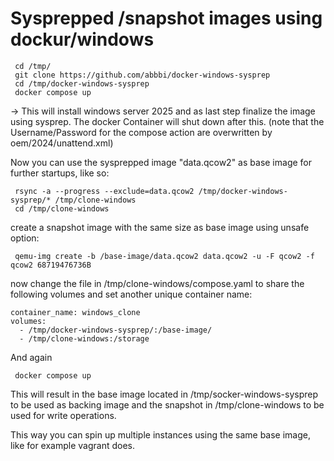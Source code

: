 # Sysprepped /snapshot images using dockur/windows

```
 cd /tmp/
 git clone https://github.com/abbbi/docker-windows-sysprep
 cd /tmp/docker-windows-sysprep
 docker compose up
```

-> This will install windows server 2025 and as last step finalize the image
using sysprep. The docker Container will shut down after this. (note that
the Username/Password for the compose action are overwritten by oem/2024/unattend.xml)

Now you can use the sysprepped image "data.qcow2" as base image for further
startups, like so:

```
 rsync -a --progress --exclude=data.qcow2 /tmp/docker-windows-sysprep/* /tmp/clone-windows
 cd /tmp/clone-windows
 ```

create a snapshot image with the same size as base image using unsafe option:

```
 qemu-img create -b /base-image/data.qcow2 data.qcow2 -u -F qcow2 -f qcow2 68719476736B
```

now change the file in /tmp/clone-windows/compose.yaml to share the following volumes
and set another unique container name:

    container_name: windows_clone
    volumes:
      - /tmp/docker-windows-sysprep/:/base-image/
      - /tmp/clone-windows:/storage 

And again

```
 docker compose up
```

This will result in the base image located in /tmp/socker-windows-sysprep to be
used as backing image and the snapshot in /tmp/clone-windows to be used for
write operations.

This way you can spin up multiple instances using the same base image, like
for example vagrant does.
